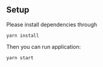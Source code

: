 
## Setup
Please install dependencies through

```
yarn install
```

Then you can run application:

```
yarn start
```
